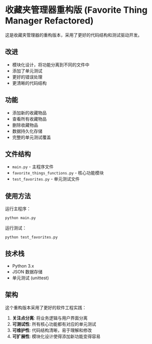 # 收藏夹管理器重构版 (Favorite Thing Manager Refactored)

这是收藏夹管理器的重构版本，采用了更好的代码结构和测试驱动开发。

## 改进

- 模块化设计，将功能分离到不同的文件中
- 添加了单元测试
- 更好的错误处理
- 更清晰的代码结构

## 功能

- 添加新的收藏物品
- 查看所有收藏物品
- 删除收藏物品
- 数据持久化存储
- 完整的单元测试覆盖

## 文件结构

- `main.py` - 主程序文件
- `favorite_things_functions.py` - 核心功能模块
- `test_favorites.py` - 单元测试文件

## 使用方法

运行主程序：
```bash
python main.py
```

运行测试：
```bash
python test_favorites.py
```

## 技术栈

- Python 3.x
- JSON 数据存储
- 单元测试 (unittest)

## 架构

这个重构版本采用了更好的软件工程实践：

1. **关注点分离**: 将业务逻辑与用户界面分离
2. **可测试性**: 所有核心功能都有对应的单元测试
3. **可维护性**: 代码结构清晰，易于理解和修改
4. **可扩展性**: 模块化设计使得添加新功能变得容易 